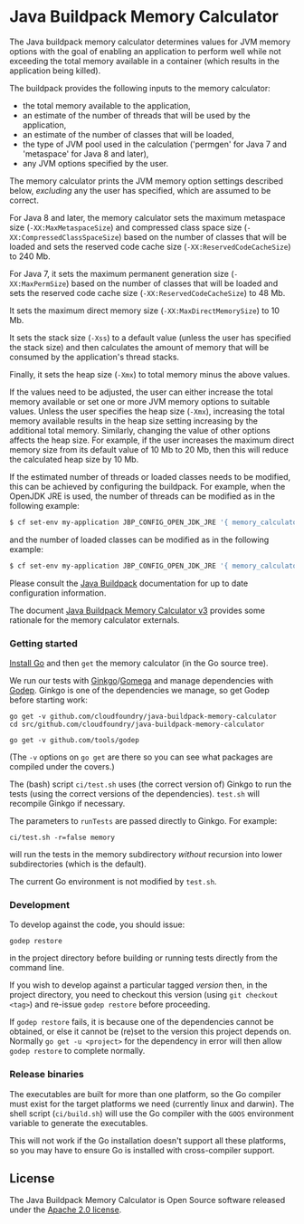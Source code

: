 # Java Buildpack Memory Calculator

The Java buildpack memory calculator determines values for JVM memory options with the goal of enabling an application to perform well while not exceeding the total memory available in a container (which results in the application being killed).

The buildpack provides the following inputs to the memory calculator:

* the total memory available to the application,
* an estimate of the number of threads that will be used by the application,
* an estimate of the number of classes that will be loaded,
* the type of JVM pool used in the calculation ('permgen' for Java 7 and 'metaspace' for Java 8 and later),
* any JVM options specified by the user.

The memory calculator prints the JVM memory option settings described below, _excluding_ any the user has specified, which are assumed to be correct.

For Java 8 and later, the memory calculator sets the maximum metaspace size (`-XX:MaxMetaspaceSize`) and compressed class space size (`-XX:CompressedClassSpaceSize`) based on the number of classes that will be loaded and sets the reserved code cache size (`-XX:ReservedCodeCacheSize`) to 240 Mb.

For Java 7, it sets the maximum permanent generation size (`-XX:MaxPermSize`) based on the number of classes that will be loaded and sets the reserved code cache size (`-XX:ReservedCodeCacheSize`) to 48 Mb.

It sets the maximum direct memory size (`-XX:MaxDirectMemorySize`) to 10 Mb.

It sets the stack size (`-Xss`) to a default value (unless the user has specified the stack size) and then calculates the amount of memory that will be consumed by the application's thread stacks.

Finally, it sets the heap size (`-Xmx`) to total memory minus the above values.

If the values need to be adjusted, the user can either increase the total memory available or set one or more JVM memory options to suitable values. Unless the user specifies the heap size (`-Xmx`), increasing the total memory available results in the heap size setting increasing by the additional total memory. Similarly, changing the value of other options affects the heap size. For example, if the user increases the maximum direct memory size from its default value of 10 Mb to 20 Mb, then this will reduce the calculated heap size by 10 Mb.

If the estimated number of threads or loaded classes needs to be modified, this can be achieved by configuring the buildpack. For example, when the OpenJDK JRE is used, the number of threads can be modified as in the following example:

```bash
$ cf set-env my-application JBP_CONFIG_OPEN_JDK_JRE '{ memory_calculator: { stack_threads: 200 } }'
```

and the number of loaded classes can be modified as in the following example:
```bash
$ cf set-env my-application JBP_CONFIG_OPEN_JDK_JRE '{ memory_calculator: { class_count: 1000 } }'
```

Please consult the [Java Buildpack][] documentation for up to date configuration information.

The document [Java Buildpack Memory Calculator v3][] provides some rationale for the memory calculator externals.

### Getting started
[Install Go][] and then `get` the memory calculator (in the Go source tree).

We run our tests with [Ginkgo][]/[Gomega][] and manage dependencies with [Godep][]. Ginkgo is one of the dependencies we manage, so get Godep before starting work:

```shell
go get -v github.com/cloudfoundry/java-buildpack-memory-calculator
cd src/github.com/cloudfoundry/java-buildpack-memory-calculator

go get -v github.com/tools/godep
```

(The `-v` options on `go get` are there so you can see what packages are compiled under the covers.)

The (bash) script `ci/test.sh` uses (the correct version of) Ginkgo to run the tests (using the correct versions of the dependencies). `test.sh` will recompile Ginkgo if necessary.

The parameters to `runTests` are passed directly to Ginkgo.  For example:

```shell
ci/test.sh -r=false memory
```

will run the tests in the memory subdirectory *without* recursion into lower subdirectories (which is the default).

The current Go environment is not modified by `test.sh`.

### Development
To develop against the code, you should issue:

```shell
godep restore
```

in the project directory before building or running tests directly from the command line.

If you wish to develop against a particular tagged *version* then, in the project directory, you need to checkout this version (using `git checkout <tag>`) and re-issue `godep restore` before proceeding.

If `godep restore` fails, it is because one of the dependencies cannot be obtained, or else it cannot be (re)set to the version this project depends on. Normally `go get -u <project>` for the dependency in error will then allow `godep restore` to complete normally.

### Release binaries
The executables are built for more than one platform, so the Go compiler must exist for the target platforms we need (currently linux and darwin). The shell script (`ci/build.sh`) will use the Go compiler with the `GOOS` environment variable to generate the executables.

This will not work if the Go installation doesn't support all these platforms, so you may have to ensure Go is installed with cross-compiler support.

## License
The Java Buildpack Memory Calculator is Open Source software released under the [Apache 2.0 license][].

[Ginkgo]: http://github.com/onsi/ginkgo
[Java Buildpack Memory Calculator v3]: https://docs.google.com/document/d/1vlXBiwRIjwiVcbvUGYMrxx2Aw1RVAtxq3iuZ3UK2vXA/edit?usp=sharing
[Java Buildpack]: https://github.com/cloudfoundry/java-buildpack
[Apache 2.0 license]: http://www.apache.org/licenses/LICENSE-2.0.html
[Install Go]: http://golang.org/doc/install
[Gomega]: http://github.com/onsi/gomega
[Godep]: http://github.com/tools/godep
